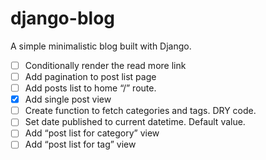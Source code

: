 # django-blog
A simple minimalistic blog built with Django.


- [ ] Conditionally render the read more link
- [ ] Add pagination to post list page
- [ ] Add posts list to home “/” route.
- [x] Add single post view
- [ ] Create function to fetch categories and tags. DRY code.
- [ ] Set date published to current datetime. Default value.
- [ ] Add “post list for category” view
- [ ] Add “post list for tag” view
